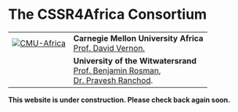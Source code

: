 # The CSSR4Africa Consortium

<table class="style-1">
<tbody>
<tr>
<td><a href="https://www.africa.engineering.cmu.edu/"><img class="alignnone wp-image-669 size-medium" src="https://cssr4africa.github.io/images/CMU_Africa_Horiz_SECONDARY_Red_and_Gray.png" alt="CMU-Africa" /></a></td>
<td><strong>Carnegie Mellon University Africa</strong> <BR><a href="https://www.africa.engineering.cmu.edu/">Prof. David Vernon.</a></td>
</tr>
<tr>
<td><a href="https://www.wits.ac.za/csam/"><img class="alignnone wp-image-433 size-full" src="https://cssr4africa.github.io/images/Wits_Centenary_Logo_Large.png" alt=""/></a></td>
<td><strong>University of the Witwatersrand</strong><BR><a href="https://www.wits.ac.za/csam/" target="_blank" rel="noopener">Prof. Benjamin Rosman</a>,  <BR> <a href="https://www.wits.ac.za/csam/" target="_blank" rel="noopener">Dr. Pravesh Ranchod</a>.</td>
</tr>
 </tbody>
</table>

<strong> This website is under construction. Please check back again soon.</strong>